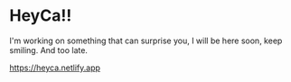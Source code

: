 # HeyCa!!

I'm working on something that can surprise you, I will be here soon, keep smiling.
And too late.

https://heyca.netlify.app

